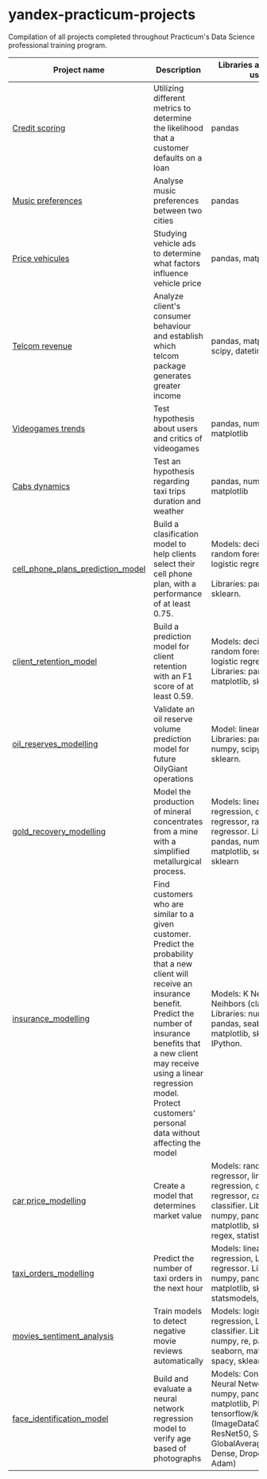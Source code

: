 # yandex-practicum-projects
Compilation of all projects completed throughout Practicum's Data Science professional training program.

Project name | Description | Libraries and Models used
------------ | ------------- | ------------- 
[Credit scoring](https://github.com/DanielPazminoV/yandex-practicum-projects/tree/main/credit_scoring) | Utilizing different metrics to determine the likelihood that a customer defaults on a loan | pandas              
[Music preferences](https://github.com/DanielPazminoV/yandex-practicum-projects/tree/main/music_preferences) | Analyse music preferences between two cities  | pandas
[Price vehicules](https://github.com/DanielPazminoV/yandex-practicum-projects/tree/main/price_vehicules) | Studying vehicle ads to determine what factors influence vehicle price | pandas, matplotlib
[Telcom revenue](https://github.com/DanielPazminoV/yandex-practicum-projects/tree/main/telcom_revenue) | Analyze client's consumer behaviour and establish which telcom package generates greater income | pandas, matplotlib, math, scipy, datetime
[Videogames trends](https://github.com/DanielPazminoV/yandex-practicum-projects/tree/main/video_games_trends) | Test hypothesis about users and critics of videogames | pandas, numpy, scipy, matplotlib
[Cabs dynamics](https://github.com/DanielPazminoV/yandex-practicum-projects/tree/main/cabs_dynamics) | Test an hypothesis regarding taxi trips duration and weather | pandas, numpy, scipy, matplotlib
[cell_phone_plans_prediction_model](https://github.com/DanielPazminoV/yandex-practicum-projects/tree/main/cell_phone_plans_prediction_model) | Build a clasification model to help clients select their cell phone plan, with a performance of at least 0.75. | Models: decision tree, random forest and logistic regression. <br> <br> Libraries: pandas, sklearn.
[client_retention_model](https://github.com/DanielPazminoV/yandex-practicum-projects/tree/main/client_retention_model) | Build a prediction model for client retention with an F1 score of at least 0.59. | Models: decision tree, random forest and logistic regression. Libraries: pandas, matplotlib, sklearn.
[oil_reserves_modelling](https://github.com/DanielPazminoV/yandex-practicum-projects/tree/main/oil_reserves_modelling) | Validate an oil reserve volume prediction model for future OilyGiant operations | Model: linear regression. Libraries: pandas, numpy, scipy, matplotlib, sklearn.
[gold_recovery_modelling](https://github.com/DanielPazminoV/yandex-practicum-projects/tree/main/gold_recovery_modelling) | Model the production of mineral concentrates from a mine with a simplified metallurgical process. | Models: linear regression, decision tree regressor, random forest regressor. Libraries: pandas, numpy, scipy, matplotlib, seaborn, sklearn
[insurance_modelling](https://github.com/DanielPazminoV/yandex-practicum-projects/tree/main/insurance_modelling) | Find customers who are similar to a given customer. Predict the probability that a new client will receive an insurance benefit. Predict the number of insurance benefits that a new client may receive using a linear regression model. Protect customers' personal data without affecting the model| Models: K Nearest Neihbors (classifier). Libraries: numpy, pandas, seaborn, matplotlib, sklearn, math, IPython.
[car price_modelling](https://github.com/DanielPazminoV/yandex-practicum-projects/tree/main/car_price_modelling) | Create a model that determines market value | Models: random forest regressor, linear regression, catboost regressor, catboost classifier.  Libraries: numpy, pandas, seaborn, matplotlib, sklearn, math, regex, statistics, time.
[taxi_orders_modelling](https://github.com/DanielPazminoV/yandex-practicum-projects/tree/main/taxi_orders_modelling) | Predict the number of taxi orders in the next hour | Models: linear regression, LGMB regressor. Libraries: numpy, pandas, seaborn, matplotlib, sklearn, statsmodels, lightgbm.
[movies_sentiment_analysis](https://github.com/DanielPazminoV/yandex-practicum-projects/tree/main/movies_sentiment_analysis) | Train models to detect negative movie reviews automatically | Models: logistic regression, LGBM classifier.  Libraries: numpy, re, pandas, seaborn, matplotlib, nltk, spacy, sklearn, lightgbm.
[face_identification_model](https://github.com/DanielPazminoV/yandex-practicum-projects/tree/main/face_identification_model) | Build and evaluate a neural network regression model to verify age based of photographs | Models: Convolutional Neural Network  libraries: numpy, pandas, matplotlib, PIL, tensorflow/keras (ImageDataGenerator, ResNet50, Sequential, GlobalAveragePooling2D, Dense, Dropout, Flatten, Adam)
